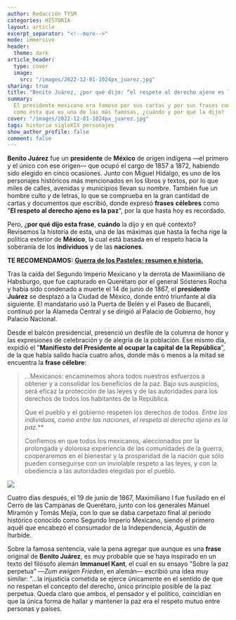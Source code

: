 ```yaml
---
author: Redacción TYSM
categories: HISTORIA
layout: article
excerpt_separator: "<!--more-->"
mode: immersive
header:
  theme: dark
article_header:
  type: cover
  image:
    src: "/images/2022-12-01-1024px_juarez.jpg"
sharing: true
title: "Benito Juárez, ¿por qué dijo: “el respeto al derecho ajeno es la paz”?"
summary:
  El presidente mexicano era famoso por sus cartas y por sus frases contundentes,
  como ésta que es una de las más famosas, ¿cuándo y por qué la dijo?
cover: "/images/2022-12-01-1024px_juarez.jpg"
tags: historia sigloXIX personajes
show_author_profile: false
comment: false
---
```


**Benito Juárez** fue un **presidente** de **México** de origen indígena —el primero y el único con ese origen— que ocupó el cargo de 1857 a 1872, habiendo sido elegido en cinco ocasiones. Junto con Miguel Hidalgo, es uno de los personajes históricos más mencionados en los libros y textos, por lo que miles de calles, avenidas y municipios llevan su nombre. También fue un hombre culto y de letras, lo que se comprueba en la gran cantidad de cartas y documentos que escribió, donde expresó **frases** **célebres** como "**El respeto al derecho ajeno es la paz**", por la que hasta hoy es recordado.

Pero, ¿**por qué dijo esta frase**, **cuándo** la dijo y en qué contexto? Revisemos la historia de esta, una de las máximas que hasta la fecha rige la política exterior de **México**, la cual está basada en el respeto hacia la soberanía de los **individuos** y de las **naciones**.

**TE RECOMENDAMOS:** [**Guerra de los Pasteles: resumen e historia.**](https://blog.tonoysumariachi.com/historia/2022/04/20/guerra-de-los-pasteles-resumen-e-historia.html)

Tras la caída del Segundo Imperio Mexicano y la derrota de Maximiliano de Habsburgo, que fue capturado en Querétaro por el general Sóstenes Rocha y había sido condenado a muerte el 14 de junio de 1867, el **presidente Juárez** se desplazó a la Ciudad de México, donde entró triunfante al día siguiente. El mandatario usó la Puerta de Belén y el Paseo de Bucareli, continuó por la Alameda Central y se dirigió al Palacio de Gobierno, hoy Palacio Nacional.

Desde el balcón presidencial, presenció un desfile de la columna de honor y las expresiones de celebración y de alegría de la población. Ese mismo día, expidió el "**Manifiesto del Presidente al ocupar la capital de la República**", de la que había salido hacía cuatro años, donde más o menos a la mitad se encuentra la **frase célebre**:

> …Mexicanos: encaminemos ahora todos nuestros esfuerzos a obtener y a consolidar los beneficios de la paz. Bajo sus auspicios, será eficaz la protección de las leyes y de las autoridades para los derechos de todos los habitantes de la República.
>
> Que el pueblo y el gobierno respeten los derechos de todos. **Entre los individuos, como entre las naciones, el respeto al derecho ajeno es la paz*.***
>
> Confiemos en que todos los mexicanos, aleccionados por la prolongada y dolorosa experiencia de las comunidades de la guerra, cooperaremos en el bienestar y la prosperidad de la nación que sólo pueden conseguirse con un inviolable respeto a las leyes, y con la obediencia a las autoridades elegidas por el pueblo.

![](https://upload.wikimedia.org/wikipedia/commons/thumb/3/3e/Retrato_de_Benito_Ju%C3%A1rez.jpg/685px-Retrato_de_Benito_Ju%C3%A1rez.jpg)

Cuatro días después, el 19 de junio de 1867, Maximiliano I fue fusilado en el Cerro de las Campanas de Querétaro, junto con los generales Manuel Miramón y Tomás Mejía, con lo que se daba carpetazo final al periodo histórico conocido como Segundo Imperio Mexicano, siendo el primero aquél que encabezó el consumador de la Independencia, Agustín de Iturbide.

Sobre la famosa sentencia, vale la pena agregar que aunque es una **frase** original de **Benito Juárez**, es muy probable que se haya inspirado en un texto del filósofo alemán **Immanuel Kant**, el cual en su ensayo "Sobre la paz perpetua" —_Zum ewigen Frieden_, en alemán— escribió una idea muy similar: "…la injusticia cometida se ejerce únicamente en el sentido de que no respetan el concepto del derecho, único principio posible de la paz perpetua. Queda claro que ambos, el pensador y el político, coincidían en que la única forma de hallar y mantener la paz era el respeto mutuo entre personas y países.
